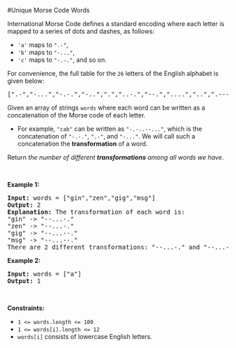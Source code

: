 #Unique Morse Code Words
<p>International Morse Code defines a standard encoding where each letter is mapped to a series of dots and dashes, as follows:</p>
<ul>
<li><code>'a'</code> maps to <code>".-"</code>,</li>
<li><code>'b'</code> maps to <code>"-..."</code>,</li>
<li><code>'c'</code> maps to <code>"-.-."</code>, and so on.</li>
</ul>
<p>For convenience, the full table for the <code>26</code> letters of the English alphabet is given below:</p>
<pre>[".-","-...","-.-.","-..",".","..-.","--.","....","..",".---","-.-",".-..","--","-.","---",".--.","--.-",".-.","...","-","..-","...-",".--","-..-","-.--","--.."]</pre>
<p>Given an array of strings <code>words</code> where each word can be written as a concatenation of the Morse code of each letter.</p>
<ul>
<li>For example, <code>"cab"</code> can be written as <code>"-.-..--..."</code>, which is the concatenation of <code>"-.-."</code>, <code>".-"</code>, and <code>"-..."</code>. We will call such a concatenation the <strong>transformation</strong> of a word.</li>
</ul>
<p>Return <em>the number of different <strong>transformations</strong> among all words we have</em>.</p>
<p> </p>
<p><strong class="example">Example 1:</strong></p>
<pre><strong>Input:</strong> words = ["gin","zen","gig","msg"]
<strong>Output:</strong> 2
<strong>Explanation:</strong> The transformation of each word is:
"gin" -&gt; "--...-."
"zen" -&gt; "--...-."
"gig" -&gt; "--...--."
"msg" -&gt; "--...--."
There are 2 different transformations: "--...-." and "--...--.".
</pre>
<p><strong class="example">Example 2:</strong></p>
<pre><strong>Input:</strong> words = ["a"]
<strong>Output:</strong> 1
</pre>
<p> </p>
<p><strong>Constraints:</strong></p>
<ul>
<li><code>1 &lt;= words.length &lt;= 100</code></li>
<li><code>1 &lt;= words[i].length &lt;= 12</code></li>
<li><code>words[i]</code> consists of lowercase English letters.</li>
</ul>
